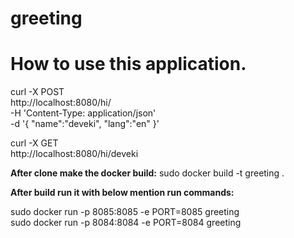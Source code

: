 # greeting
# How to use this application.
curl -X POST \
  http://localhost:8080/hi/ \
  -H 'Content-Type: application/json' \
  -d '{
	"name":"deveki",
	"lang":"en"
}'



curl -X GET \
  http://localhost:8080/hi/deveki


<b>After clone make the docker build:</b>
sudo docker build -t greeting .

<b>After build run it with below mention run commands:</b>

sudo docker run -p 8085:8085 -e PORT=8085 greeting
<br>
sudo docker run -p 8084:8084 -e PORT=8084 greeting
